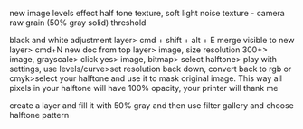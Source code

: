 new image
levels effect
half tone texture, soft light
noise texture - camera raw grain (50% gray solid)
threshold

black and white adjustment layer> cmd + shift + alt + E merge visible to new layer> cmd+N new doc from top layer> image, size resolution 300+> image, grayscale> click yes> image, bitmap> select halftone> play with settings, use levels/curve>set resolution back down, convert back to rgb or cmyk>select your halftone and use it to mask original image. This way all pixels in your halftone will have 100% opacity, your printer will thank me

create a layer and fill it with 50% gray and then use filter gallery and choose halftone pattern